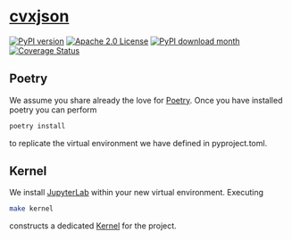 # [cvxjson](https://www.cvxgrp.org/cvxjson/)

[![PyPI version](https://badge.fury.io/py/cvxjson.svg)](https://badge.fury.io/py/cvxjson)
[![Apache 2.0 
License](https://img.shields.io/badge/License-APACHEv2-brightgreen.svg)](https://github.com/cvxgrp/cvxjson/blob/master/LICENSE)
[![PyPI download 
month](https://img.shields.io/pypi/dm/cvxjson.svg)](https://pypi.python.org/pypi/cvxjson/)
[![Coverage 
Status](https://coveralls.io/repos/github/cvxgrp/cvxjson/badge.png?branch=main)](https://coveralls.io/github/cvxgrp/cvxjson?branch=main)

## Poetry

We assume you share already the love for [Poetry](https://python-poetry.org).
Once you have installed poetry you can perform

```bash
poetry install
```

to replicate the virtual environment we have defined in pyproject.toml.

## Kernel

We install [JupyterLab](https://jupyter.org) within your new virtual
environment. Executing

```bash
make kernel
```

constructs a dedicated [Kernel](https://docs.jupyter.org/en/latest/projects/kernels.html)
for the project.
